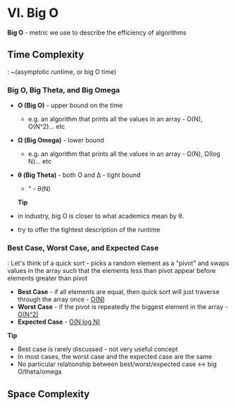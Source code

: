 # VI. Big O

**Big O** - metric we use to describe the efficiency of algorithms

#### 

## Time Complexity

: ~(asymptotic runtime, or big O time)



### **Big O, Big Theta, and Big Omega**

- **O (Big O)** - upper bound on the time
  - e.g. an algorithm that prints all the values in an array - O(N), O(N^2)... etc
- **Ω (Big Omega)** - lower bound
  - e.g. an algorithm that prints all the values in an array - Ω(N), Ω(log N)... etc

- **θ (Big Theta)** - both O and ∆ - tight bound
  - " - θ(N)

  **Tip**

- in industry, big O is closer to what academics mean by θ.

- try to offer the tightest description of the runtime



### Best Case, Worst Case, and Expected Case

: Let's think of a quick sort - picks a random element as a "pivot" and swaps values in the array such that the elements less than pivot appear before elements greater than pivot

- **Best Case** - if all elements are equal, then quick sort will just traverse through the array once - <u>O(N)</u>
- **Worst Case** - if the pivot is repeatedly the biggest element in the array - <u>O(N^2)</u>
- **Expected Case** - <u>O(N log N)</u>

 

**Tip**

- Best case is rarely discussed - not very useful concept
- In most cases, the worst case and the expected case are the same
- No particular relationship between best/worst/expected case <-> big O/theta/omega





## Space Complexity

































